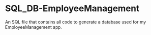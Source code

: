# SQL_DB-EmployeeManagement
An SQL file that contains all code to generate a database used for my EmployeeManagement app.

